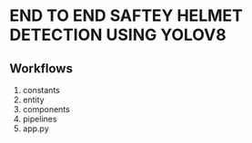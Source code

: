 # END TO END SAFTEY HELMET DETECTION USING YOLOV8

## Workflows 

1. constants
2. entity
3. components
4. pipelines 
5. app.py 